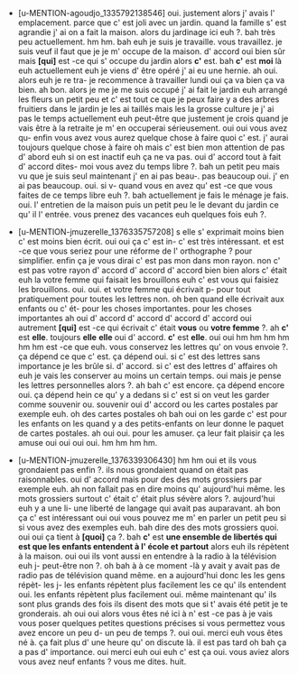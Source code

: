  * [u-MENTION-agoudjo_1335792138546]
	oui.
	 justement alors j' avais l' emplacement.
	 parce que c' est joli avec un jardin.
	 quand la famille s' est agrandie j' ai on a fait la maison.
	 alors du jardinage ici euh ?.
	 bah très peu actuellement.
	 hm hm.
	 bah euh je suis je travaille.
	 vous travaillez.
	 je suis veuf il faut que je je m' occupe de la maison.
	 d' accord oui bien sûr mais **[qui]** est -ce qui s' occupe du jardin alors **c'** est.
	 bah **c'** est **moi** là euh actuellement euh je viens d' être opéré j' ai eu une hernie.
	 ah oui.
	 alors euh je re tra- je recommence à travailler lundi oui ça va bien ça va bien.
	 ah bon.
	 alors je me je me suis occupé j' ai fait le jardin euh arrangé les fleurs un petit peu et c' est tout ce que je peux faire y a des arbres fruitiers dans le jardin je les ai taillés mais les la grosse culture je j' ai pas le temps actuellement euh peut-être que justement je crois quand je vais être à la retraite je m' en occuperai sérieusement.
	 oui oui vous avez qu- enfin vous avez vous aurez quelque chose à faire quoi c' est.
	 j' aurai toujours quelque chose à faire oh mais c' est bien mon attention de pas d' abord euh si on est inactif euh ça ne va pas.
	 oui d' accord tout à fait d' accord dites- moi vous avez du temps libre ?.
	 bah un petit peu mais vu que je suis seul maintenant j' en ai pas beau-.
	 pas beaucoup oui.
	 j' en ai pas beaucoup.
	 oui.
	 si v- quand vous en avez qu' est -ce que vous faites de ce temps libre euh ?.
	 bah actuellement je fais le ménage je fais.
	 oui.
	 l' entretien de la maison puis un petit peu le le devant du jardin ce qu' il l' entrée.
	 vous prenez des vacances euh quelques fois euh ?.
	
 * [u-MENTION-jmuzerelle_1376335757208]
	s elle s' exprimait moins bien c' est moins bien écrit.
	 oui oui ça c' est in- c' est très intéressant.
	 et est -ce que vous seriez pour une réforme de l' orthographe ? pour simplifier.
	 enfin ça je vous dirai c' est pas mon dans mon rayon.
	 non c' est pas votre rayon d' accord d' accord d' accord bien bien alors c' était euh la votre femme qui faisait les brouillons euh c' est vous qui faisiez les brouillons.
	 oui.
	 oui.
	 et votre femme qui écrivait p- pour tout pratiquement pour toutes les lettres non.
	 oh ben quand elle écrivait aux enfants ou c' ét- pour les choses importantes.
	 pour les choses importantes ah oui d' accord d' accord d' accord d' accord oui autrement **[qui]** est -ce qui écrivait c' était **vous** ou **votre femme** ?.
	 ah **c'** est **elle**.
	 toujours **elle** **elle** oui d' accord.
	 **c'** est **elle**.
	 oui oui hm hm hm hm hm hm est -ce que euh.
	 vous conservez les lettres qu' on vous envoie ?.
	 ça dépend ce que c' est.
	 ça dépend oui.
	 si c' est des lettres sans importance je les brûle si.
	 d' accord.
	 si c' est des lettres d' affaires oh euh je vais les conserver au moins un certain temps.
	 oui mais je pense les lettres personnelles alors ?.
	 ah bah c' est encore.
	 ça dépend encore oui.
	 ça dépend hein ce qu' y a dedans si c' est si on veut les garder comme souvenir ou.
	 souvenir oui d' accord ou les cartes postales par exemple euh.
	 oh des cartes postales oh bah oui on les garde c' est pour les enfants on les quand y a des petits-enfants on leur donne le paquet de cartes postales.
	 ah oui oui.
	 pour les amuser.
	 ça leur fait plaisir ça les amuse oui oui oui oui.
	 hm hm hm hm.
	
 * [u-MENTION-jmuzerelle_1376339306430]
	 hm hm oui et ils vous grondaient pas enfin ?.
	 ils nous grondaient quand on était pas raisonnables.
	 oui d' accord mais pour des des mots grossiers par exemple euh.
	 ah non fallait pas en dire moins qu' aujourd'hui même.
	 les mots grossiers surtout c' était c' était plus sévère alors ?.
	 aujourd'hui euh y a une li- une liberté de langage qui avait pas auparavant.
	 ah bon ça c' est intéressant oui oui vous pouvez me m' en parler un petit peu si si vous avez des exemples euh.
	 bah dire des des mots grossiers quoi.
	 oui oui ça tient à **[quoi]** ça ?.
	 bah **c'** est **une ensemble de libertés qui est que les enfants entendent à l' école et partout** alors euh ils répètent à la maison.
	 oui oui ils vont aussi en entendre à la radio à la télévision euh j- peut-être non ?.
	 oh bah à à ce moment -là y avait y avait pas de radio pas de télévision quand même.
	 en a aujourd'hui donc les les gens répèt- les j- les enfants répètent plus facilement les ce qu' ils entendent oui.
	 les enfants répètent plus facilement oui.
	 même maintenant qu' ils sont plus grands des fois ils disent des mots que si t' avais été petit je te gronderais.
	 ah oui oui alors vous êtes né ici à n' est -ce pas à je vais vous poser quelques petites questions précises si vous permettez vous avez encore un peu d- un peu de temps ?.
	 oui oui.
	 merci euh vous êtes né à.
	 ça fait plus d' une heure qu' on discute là.
	 il est pas tard oh bah ça a pas d' importance.
	 oui merci euh oui euh c' est ça oui.
	 vous aviez alors vous avez neuf enfants ? vous me dites.
	 huit.
	
